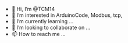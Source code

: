 - 👋 Hi, I’m @TCM14
- 👀 I’m interested in ArduinoCode, Modbus, tcp, 
- 🌱 I’m currently learning ...
- 💞️ I’m looking to collaborate on ...
- 📫 How to reach me ...

<!---
TCM14/TCM14 is a ✨ special ✨ repository because its `README.md` (this file) appears on your GitHub profile.
You can click the Preview link to take a look at your changes.
--->
